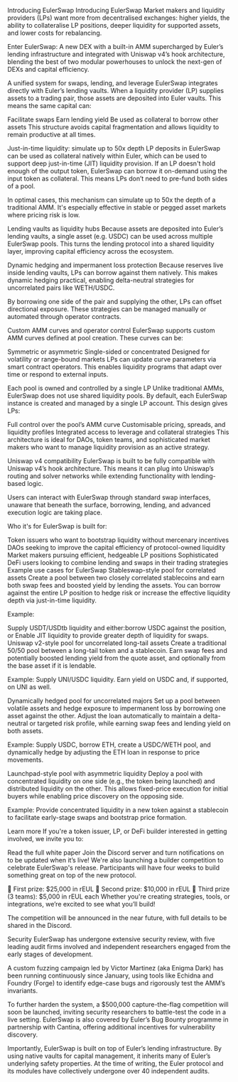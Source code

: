 Introducing EulerSwap
Introducing EulerSwap
Market makers and liquidity providers (LPs) want more from decentralised exchanges: higher yields, the ability to collateralise LP positions, deeper liquidity for supported assets, and lower costs for rebalancing.

Enter EulerSwap: A new DEX with a built-in AMM supercharged by Euler’s lending infrastructure and integrated with Uniswap v4’s hook architecture, blending the best of two modular powerhouses to unlock the next-gen of DEXs and capital efficiency.

A unified system for swaps, lending, and leverage
EulerSwap integrates directly with Euler’s lending vaults. When a liquidity provider (LP) supplies assets to a trading pair, those assets are deposited into Euler vaults. This means the same capital can:

Facilitate swaps
Earn lending yield
Be used as collateral to borrow other assets
This structure avoids capital fragmentation and allows liquidity to remain productive at all times.

Just-in-time liquidity: simulate up to 50x depth
LP deposits in EulerSwap can be used as collateral natively within Euler, which can be used to support deep just-in-time (JIT) liquidity provision. If an LP doesn't hold enough of the output token, EulerSwap can borrow it on-demand using the input token as collateral. This means LPs don’t need to pre-fund both sides of a pool.

In optimal cases, this mechanism can simulate up to 50x the depth of a traditional AMM. It's especially effective in stable or pegged asset markets where pricing risk is low.

Lending vaults as liquidity hubs
Because assets are deposited into Euler’s lending vaults, a single asset (e.g. USDC) can be used across multiple EulerSwap pools. This turns the lending protocol into a shared liquidity layer, improving capital efficiency across the ecosystem.

Dynamic hedging and impermanent loss protection
Because reserves live inside lending vaults, LPs can borrow against them natively. This makes dynamic hedging practical, enabling delta-neutral strategies for uncorrelated pairs like WETH/USDC.

By borrowing one side of the pair and supplying the other, LPs can offset directional exposure. These strategies can be managed manually or automated through operator contracts.

Custom AMM curves and operator control
EulerSwap supports custom AMM curves defined at pool creation. These curves can be:

Symmetric or asymmetric
Single-sided or concentrated
Designed for volatility or range-bound markets
LPs can update curve parameters via smart contract operators. This enables liquidity programs that adapt over time or respond to external inputs.

Each pool is owned and controlled by a single LP
Unlike traditional AMMs, EulerSwap does not use shared liquidity pools. By default, each EulerSwap instance is created and managed by a single LP account. This design gives LPs:

Full control over the pool’s AMM curve
Customisable pricing, spreads, and liquidity profiles
Integrated access to leverage and collateral strategies
This architecture is ideal for DAOs, token teams, and sophisticated market makers who want to manage liquidity provision as an active strategy.

Uniswap v4 compatibility
EulerSwap is built to be fully compatible with Uniswap v4’s hook architecture. This means it can plug into Uniswap’s routing and solver networks while extending functionality with lending-based logic.

Users can interact with EulerSwap through standard swap interfaces, unaware that beneath the surface, borrowing, lending, and advanced execution logic are taking place.

Who it's for
EulerSwap is built for:

Token issuers who want to bootstrap liquidity without mercenary incentives
DAOs seeking to improve the capital efficiency of protocol-owned liquidity
Market makers pursuing efficient, hedgeable LP positions
Sophisticated DeFi users looking to combine lending and swaps in their trading strategies
Example use cases for EulerSwap
Stableswap-style pool for correlated assets
Create a pool between two closely correlated stablecoins and earn both swap fees and boosted yield by lending the assets. You can borrow against the entire LP position to hedge risk or increase the effective liquidity depth via just-in-time liquidity.

Example:

Supply USDT/USDtb liquidity and either:borrow USDC against the position, or
Enable JIT liquidity to provide greater depth of liquidity for swaps.
Uniswap v2-style pool for uncorrelated long-tail assets
Create a traditional 50/50 pool between a long-tail token and a stablecoin. Earn swap fees and potentially boosted lending yield from the quote asset, and optionally from the base asset if it is lendable.

Example: Supply UNI/USDC liquidity. Earn yield on USDC and, if supported, on UNI as well.

Dynamically hedged pool for uncorrelated majors
Set up a pool between volatile assets and hedge exposure to impermanent loss by borrowing one asset against the other. Adjust the loan automatically to maintain a delta-neutral or targeted risk profile, while earning swap fees and lending yield on both assets.

Example: Supply USDC, borrow ETH, create a USDC/WETH pool, and dynamically hedge by adjusting the ETH loan in response to price movements.

Launchpad-style pool with asymmetric liquidity
Deploy a pool with concentrated liquidity on one side (e.g., the token being launched) and distributed liquidity on the other. This allows fixed-price execution for initial buyers while enabling price discovery on the opposing side.

Example: Provide concentrated liquidity in a new token against a stablecoin to facilitate early-stage swaps and bootstrap price formation.

Learn more
If you're a token issuer, LP, or DeFi builder interested in getting involved, we invite you to:

Read the full white paper
Join the Discord server and turn notifications on to be updated when it’s live!
We're also launching a builder competition to celebrate EulerSwap's release. Participants will have four weeks to build something great on top of the new protocol.

🥇 First prize: $25,000 in rEUL
🥈 Second prize: $10,000 in rEUL
🥉 Third prize (3 teams): $5,000 in rEUL each
Whether you're creating strategies, tools, or integrations, we’re excited to see what you’ll build!

The competition will be announced in the near future, with full details to be shared in the Discord.

Security
EulerSwap has undergone extensive security review, with five leading audit firms involved and independent researchers engaged from the early stages of development.

A custom fuzzing campaign led by Victor Martinez (aka Enigma Dark) has been running continuously since January, using tools like Echidna and Foundry (Forge) to identify edge-case bugs and rigorously test the AMM’s invariants.

To further harden the system, a $500,000 capture-the-flag competition will soon be launched, inviting security researchers to battle-test the code in a live setting. EulerSwap is also covered by Euler’s Bug Bounty programme in partnership with Cantina, offering additional incentives for vulnerability discovery.

Importantly, EulerSwap is built on top of Euler’s lending infrastructure. By using native vaults for capital management, it inherits many of Euler’s underlying safety properties. At the time of writing, the Euler protocol and its modules have collectively undergone over 40 independent audits.
